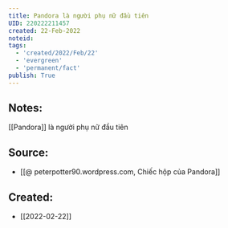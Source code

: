 ```yaml
---
title: Pandora là người phụ nữ đầu tiên
UID: 220222211457
created: 22-Feb-2022
noteid:
tags:
  - 'created/2022/Feb/22'
  - 'evergreen'
  - 'permanent/fact'
publish: True
---
```

## Notes:
[[Pandora]] là người phụ nữ đầu tiên

## Source:
- [[@ peterpotter90.wordpress.com, Chiếc hộp của Pandora]]




## Created:
- [[2022-02-22]]
